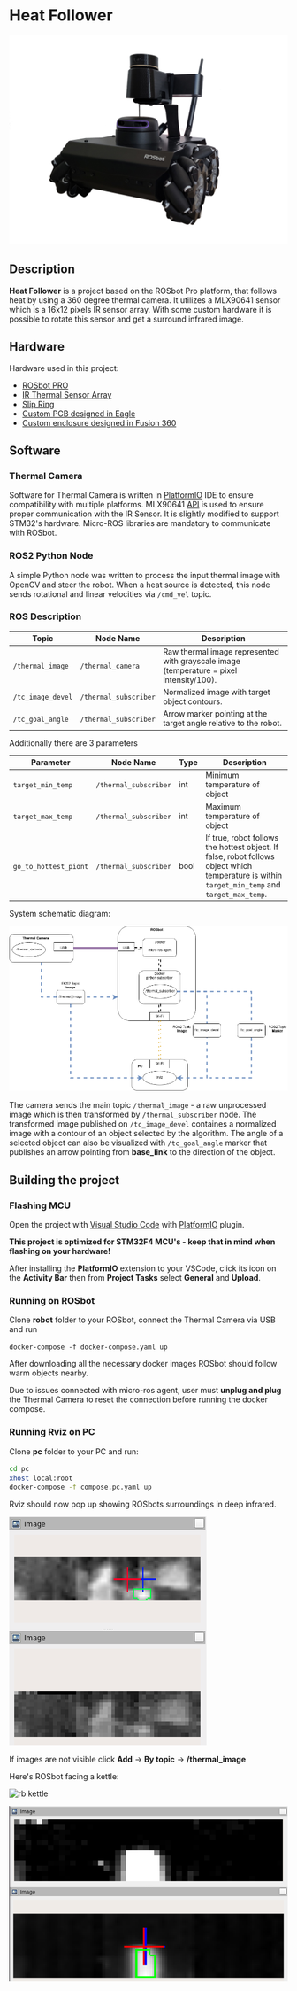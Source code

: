# Heat Follower

![3d model](rosbot.png)

## Description

**Heat Follower** is a project based on the ROSbot Pro platform, that follows heat by using a 360 degree thermal camera. It utilizes a MLX90641 sensor which is a 16x12 pixels IR sensor array. With some custom hardware it is possible to rotate this sensor and get a surround infrared image.

## Hardware

Hardware used in this project:
 - [ROSbot PRO](https://husarion.com/manuals/rosbot/#rosbot-pro)
 - [IR Thermal Sensor Array](https://www.melexis.com/en/product/mlx90641/high-operating-temperature-fir-thermal-sensor-array)
 - [Slip Ring](https://www.sparkfun.com/products/13064)
 - [Custom PCB designed in Eagle](https://github.com/husarion/heat-follower-robot/tree/main/CAD/PCB)
 - [Custom enclosure designed in Fusion 360](https://github.com/husarion/heat-follower-robot/tree/main/CAD)
 
## Software

### Thermal Camera

Software for Thermal Camera is written in [PlatformIO](https://platformio.org/) IDE to ensure compatibility with multiple platforms. MLX90641 [API](https://github.com/melexis/mlx90641-library) is used to ensure proper communication with the IR Sensor. It is slightly modified to support STM32's hardware.
Micro-ROS libraries are mandatory to communicate with ROSbot.

### ROS2 Python Node

A simple Python node was written to process the input thermal image with OpenCV and steer the robot. 
When a heat source is detected, this node sends rotational and linear velocities via `/cmd_vel` topic. 

### ROS Description

 Topic | Node Name | Description 
 --- | --- | ---
 `/thermal_image` | `/thermal_camera` | Raw thermal image represented with grayscale image (temperature = pixel intensity/100). 
 `/tc_image_devel` | `/thermal_subscriber`| Normalized image with target object contours. 
 `/tc_goal_angle` | `/thermal_subscriber`| Arrow marker pointing at the target angle relative to the robot. 
 
Additionally there are 3 parameters

 Parameter | Node Name | Type | Description
 ---  | --- | --- | ---
 `target_min_temp` | `/thermal_subscriber` | int | Minimum temperature of object 
 `target_max_temp` | `/thermal_subscriber` | int | Maximum temperature of object
 `go_to_hottest_piont` | `/thermal_subscriber` | bool | If true, robot follows the hottest object. If false, robot follows object which temperature is within `target_min_temp` and `target_max_temp`.
 
System schematic diagram:

![diagram](diagram.png)
 
The camera sends the main topic `/thermal_image` - a raw unprocessed image which is then transformed by `/thermal_subscriber` node. The transformed image published on `/tc_image_devel` containes a normalized image with a contour of an object selected by the algorithm. The angle of a selected object can also be visualized with `/tc_goal_angle` marker that publishes an arrow pointing from **base_link** to the direction of the object.

## Building the project

### Flashing MCU

Open the project with [Visual Studio Code](https://code.visualstudio.com/) with [PlatformIO](https://platformio.org/install/ide?install=vscode) plugin.

**This project is optimized for STM32F4 MCU's - keep that in mind when flashing on your hardware!**

After installing the **PlatformIO** extension to your VSCode, click its icon on the **Activity Bar** then from **Project Tasks** select **General** and **Upload**.

### Running on ROSbot

Clone **robot** folder to your ROSbot, connect the Thermal Camera via USB and run

`docker-compose -f docker-compose.yaml up`

After downloading all the necessary docker images ROSbot should follow warm objects nearby.

Due to issues connected with micro-ros agent, user must **unplug and plug** the Thermal Camera to reset the connection before running the docker compose. 
### Running Rviz on PC

Clone **pc** folder to your PC and run:

```bash
cd pc
xhost local:root
docker-compose -f compose.pc.yaml up
```

Rviz should now pop up showing ROSbots surroundings in deep infrared.

![rviz](meinir.png)

If images are not visible click **Add** -> **By topic** -> **/thermal_image**

Here's ROSbot facing a kettle:

![rb kettle](kettle.jpg)

![rviz kettle](rviz_kettle.png)
